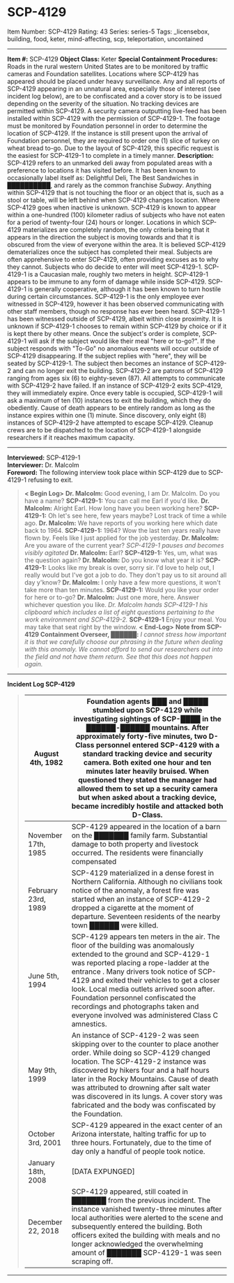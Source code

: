 # SCP-4129
Item Number: SCP-4129
Rating: 43
Series: series-5
Tags: _licensebox, building, food, keter, mind-affecting, scp, teleportation, uncontained

---

**Item #:** SCP-4129
**Object Class:** Keter
**Special Containment Procedures:** Roads in the rural western United States are to be monitored by traffic cameras and Foundation satellites. Locations where SCP-4129 has appeared should be placed under heavy surveillance. Any and all reports of SCP-4129 appearing in an unnatural area, especially those of interest (see incident log below), are to be confiscated and a cover story is to be issued depending on the severity of the situation. No tracking devices are permitted within SCP-4129. A security camera outputting live-feed has been installed within SCP-4129 with the permission of SCP-4129-1. The footage must be monitored by Foundation personnel in order to determine the location of SCP-4129. If the instance is still present upon the arrival of Foundation personnel, they are required to order one (1) slice of turkey on wheat bread to-go. Due to the layout of SCP-4129, this specific request is the easiest for SCP-4129-1 to complete in a timely manner.
**Description:** SCP-4129 refers to an unmarked deli away from populated areas with a preference to locations it has visited before. It has been known to occasionally label itself as: Delightful Deli, The Best Sandwiches in ██████████, and rarely as the common franchise _Subway_. Anything within SCP-4129 that is not touching the floor or an object that is, such as a stool or table, will be left behind when SCP-4129 changes location. Where SCP-4129 goes when inactive is unknown.
SCP-4129 is known to appear within a one-hundred (100) kilometer radius of subjects who have not eaten for a period of twenty-four (24) hours or longer. Locations in which SCP-4129 materializes are completely random, the only criteria being that it appears in the direction the subject is moving towards and that it is obscured from the view of everyone within the area. It is believed SCP-4129 dematerializes once the subject has completed their meal.
Subjects are often apprehensive to enter SCP-4129, often providing excuses as to why they cannot. Subjects who do decide to enter will meet SCP-4129-1. SCP-4129-1 is a Caucasian male, roughly two meters in height. SCP-4129-1 appears to be immune to any form of damage while inside SCP-4129. SCP-4129-1 is generally cooperative, although it has been known to turn hostile during certain circumstances. SCP-4129-1 is the only employee ever witnessed in SCP-4129, however it has been observed communicating with other staff members, though no response has ever been heard. SCP-4129-1 has been witnessed outside of SCP-4129, albeit within close proximity. It is unknown if SCP-4129-1 chooses to remain within SCP-4129 by choice or if it is kept there by other means.
Once the subject's order is complete, SCP-4129-1 will ask if the subject would like their meal "here or to-go?". If the subject responds with "To-Go" no anomalous events will occur outside of SCP-4129 disappearing. If the subject replies with "here", they will be seated by SCP-4129-1. The subject then becomes an instance of SCP-4129-2 and can no longer exit the building. SCP-4129-2 are patrons of SCP-4129 ranging from ages six (6) to eighty-seven (87). All attempts to communicate with SCP-4129-2 have failed. If an instance of SCP-4129-2 exits SCP-4129, they will immediately expire. Once every table is occupied, SCP-4129-1 will ask a maximum of ten (10) instances to exit the building, which they do obediently. Cause of death appears to be entirely random as long as the instance expires within one (1) minute. Since discovery, only eight (8) instances of SCP-4129-2 have attempted to escape SCP-4129. Cleanup crews are to be dispatched to the location of SCP-4129-1 alongside researchers if it reaches maximum capacity.
* * *
**Interviewed:** SCP-4129-1  
**Interviewer:** Dr. Malcolm  
**Foreword:** The following interview took place within SCP-4129 due to SCP-4129-1 refusing to exit.
> **< Begin Log>**
> **Dr. Malcolm:** Good evening, I am Dr. Malcolm. Do you have a name?
> **SCP-4129-1:** You can call me Earl if you'd like.
> **Dr. Malcolm:** Alright Earl. How long have you been working here?
> **SCP-4129-1:** Oh let's see here, few years maybe? Lost track of time a while ago.
> **Dr. Malcolm:** We have reports of you working here which date back to 1964.
> **SCP-4129-1:** 1964? Wow the last ten years really have flown by. Feels like I just applied for the job yesterday.
> **Dr. Malcolm:** Are you aware of the current year?
> _SCP-4129-1 pauses and becomes visibly agitated_
> **Dr. Malcolm:** Earl?
> **SCP-4129-1:** Yes, um, what was the question again?
> **Dr. Malcolm:** Do you know what year it is?
> **SCP-4129-1:** Looks like my break is over, sorry sir. I'd love to help out, I really would but I've got a job to do. They don't pay us to sit around all day y'know?
> **Dr. Malcolm:** I only have a few more questions, it won't take more than ten minutes.
> **SCP-4129-1:** Would you like your order for here or to-go?
> **Dr. Malcolm:** Just one more, here. Answer whichever question you like.
> _Dr. Malcolm hands SCP-4129-1 his clipboard which includes a list of eight questions pertaining to the work environment and SCP-4129-2._
> **SCP-4129-1** Enjoy your meal. You may take that seat right by the window.
> **< End-Log>**
**Note from SCP-4129 Containment Overseer, ██████:** _I cannot stress how important it is that we carefully choose our phrasing in the future when dealing with this anomaly. We cannot afford to send our researchers out into the field and not have them return. See that this does not happen again._
* * *
**Incident Log SCP-4129**
> August 4th, 1982 | Foundation agents ███ and █████ stumbled upon SCP-4129 while investigating sightings of SCP-████ in the ██████-██████ mountains. After approximately forty-five minutes, two D-Class personnel entered SCP-4129 with a standard tracking device and security camera. Both exited one hour and ten minutes later heavily bruised. When questioned they stated the manager had allowed them to set up a security camera but when asked about a tracking device, became incredibly hostile and attacked both D-Class.  
> ---|---  
> November 17th, 1985 | SCP-4129 appeared in the location of a barn on the ███████ family farm. Substantial damage to both property and livestock occurred. The residents were financially compensated  
> February 23rd, 1989 | SCP-4129 materialized in a dense forest in Northern California. Although no civilians took notice of the anomaly, a forest fire was started when an instance of SCP-4129-2 dropped a cigarette at the moment of departure. Seventeen residents of the nearby town ██████ were killed.  
> June 5th, 1994 | SCP-4129 appears ten meters in the air. The floor of the building was anomalously extended to the ground and SCP-4129-1 was reported placing a rope-ladder at the entrance . Many drivers took notice of SCP-4129 and exited their vehicles to get a closer look. Local media outlets arrived soon after. Foundation personnel confiscated the recordings and photographs taken and everyone involved was administered Class C amnestics.  
> May 9th, 1999 | An instance of SCP-4129-2 was seen skipping over to the counter to place another order. While doing so SCP-4129 changed location. The SCP-4129-2 instance was discovered by hikers four and a half hours later in the Rocky Mountains. Cause of death was attributed to drowning after salt water was discovered in its lungs. A cover story was fabricated and the body was confiscated by the Foundation.  
> October 3rd, 2001 | SCP-4129 appeared in the exact center of an Arizona interstate, halting traffic for up to three hours. Fortunately, due to the time of day only a handful of people took notice.  
> January 18th, 2008 | [DATA EXPUNGED]  
> December 22, 2018 | SCP-4129 appeared, still coated in ███████ from the previous incident. The instance vanished twenty-three minutes after local authorities were alerted to the scene and subsequently entered the building. Both officers exited the building with meals and no longer acknowledged the overwhelming amount of ███████ SCP-4129-1 was seen scraping off.  
* * *